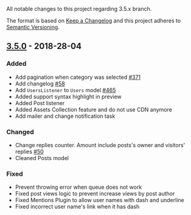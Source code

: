 All notable changes to this project regarding 3.5.x branch.

The format is based on [Keep a Changelog](http://keepachangelog.com/)
and this project adheres to [Semantic Versioning](http://semver.org/).

## [3.5.0] - 2018-28-04
### Added
- Add pagination when category was selected [#371](https://github.com/phalcon/forum/issues/371)
- Add changelog [#58](https://github.com/phalcon/forum/issues/58)
- Add `UsersListener` to `Users` model [#465](https://github.com/phalcon/forum/issues/465)
- Added support syntax highlight in preview
- Added Post listener
- Added Assets Collection feature and do not use CDN anymore
- Add mailer and change notification task

### Changed
- Change replies counter. Amount include posts's owner and visitors' replies [#50](https://github.com/phalcon/forum/issues/50)
- Cleaned Posts model

### Fixed
- Prevent throwing error when queue does not work
- Fixed post views logic to prevent increase views by post author
- Fixed Mentions Plugin to allow user names with dash and underline
- Fixed incorrect user name's link when it has dash


[3.5.0]: https://github.com/phalcon/forum/compare/v3.4.1...v3.5.0
